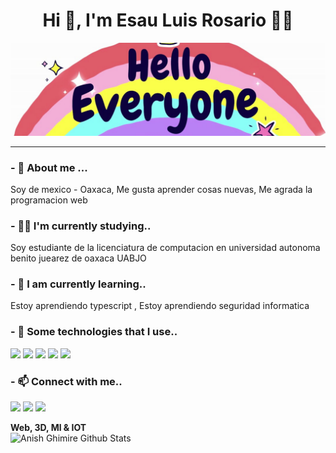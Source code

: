 <h1 align="center">Hi 👋,  I'm Esau Luis Rosario 👨‍💻 </h1>
<p>
  <img src="https://raw.githubusercontent.com/Vivekagent47/Vivekagent47/master/hello.svg">
</p>
</h2>

<hr/>
<a hre>
<h3 > - 🔭 About me ... </h3>
<p> Soy de mexico - Oaxaca,
    Me gusta aprender cosas nuevas,
    Me agrada la programacion web
</p> 

<h3>- 👨‍💻 I'm currently studying..</h3>
<p> Soy estudiante de la licenciatura de computacion en  universidad autonoma benito juearez de oaxaca UABJO </p> 

<h3> - 📕 I am currently learning..</h3>
<p> Estoy aprendiendo typescript ,
  Estoy aprendiendo seguridad informatica 
</p> 


<h3 > - 💬 Some technologies that I use..</h3>
<div display="flex">
  <img src="https://img.shields.io/badge/html5%20-%23E34F26.svg?&style=for-the-badge&logo=html5&logoColor=white">
  <img src="https://img.shields.io/badge/css3%20-%231572B6.svg?&style=for-the-badge&logo=css3&logoColor=white">
  <img src="https://img.shields.io/badge/javascript-%23F7DF1E.svg?&style=for-the-badge&logo=javascript&logoColor=black&labelColor=black">
  <img src="https://img.shields.io/badge/git%20-%23F05033.svg?&style=for-the-badge&logo=git&logoColor=white"/>
  <img src="https://img.shields.io/badge/github%20-%23121011.svg?&style=for-the-badge&logo=github&logoColor=white"/>
</div>

<h3> - 📫 Connect with me..</h3>

[<img src="https://img.shields.io/badge/twitter-%231DA1F2.svg?&style=for-the-badge&logo=twitter&logoColor=white">](https://twitter.com/itsVivEKagent)
[<img src="https://img.shields.io/badge/instagram-%23E4405F.svg?&style=for-the-badge&logo=instagram&logoColor=white">](https://www.instagram.com/vivek.agent47/)
[<img src="https://img.shields.io/badge/facebook-%231877F2.svg?&style=for-the-badge&logo=facebook&logoColor=white">](https://www.facebook.com/vivek.chauhan.942145)

**Web, 3D, Ml & IOT**
<br />
![Anish Ghimire Github Stats](https://github-readme-stats.vercel.app/api?username=anishghimire603&show_icons=true&title_color=fff&icon_color=79ff97&text_color=9f9f9f&bg_color=151515)
<br/>
